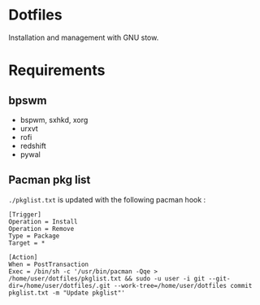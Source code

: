 # Dotfiles

Installation and management with GNU stow.

# Requirements

## bpswm

* bspwm, sxhkd, xorg
* urxvt
* rofi
* redshift
* pywal

## Pacman pkg list

`./pkglist.txt` is updated with the following pacman hook :
```
[Trigger]
Operation = Install
Operation = Remove
Type = Package
Target = *

[Action]
When = PostTransaction
Exec = /bin/sh -c '/usr/bin/pacman -Qqe > /home/user/dotfiles/pkglist.txt && sudo -u user -i git --git-dir=/home/user/dotfiles/.git --work-tree=/home/user/dotfiles commit pkglist.txt -m "Update pkglist"'
```
